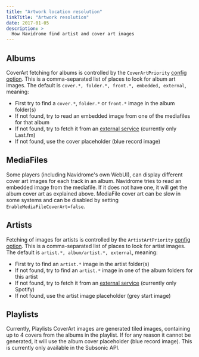 ```yaml
---
title: "Artwork location resolution"
linkTitle: "Artwork resolution"
date: 2017-01-05
description: >
  How Navidrome find artist and cover art images
---
```


## Albums

CoverArt fetching for albums is controlled by the `CoverArtPriority` [config option](/docs/usage/configuration-options). 
This is a comma-separated list of places to look for album art images. 
The default is `cover.*, folder.*, front.*, embedded, external`, meaning:
- First try to find a `cover.*`, `folder.*` or `front.*` image in the album folder(s)
- If not found, try to read an embedded image from one of the mediafiles for that album
- If not found, try to fetch it from an [external service](/docs/usage/external-integrations) (currently only Last.fm)
- If not found, use the cover placeholder (blue record image)

## MediaFiles

Some players (including Navidrome's own WebUI), can display different cover art images for each track in an album.
Navidrome tries to read an embedded image from the mediafile. If it does not have one, it will get the album cover
art as explained above. MediaFile cover art can be slow in some systems and can be disabled by
setting `EnableMediaFileCoverArt=false`.

## Artists

Fetching of images for artists is controlled by the `ArtistArtPriority` [config option](/docs/usage/configuration-options).
This is a comma-separated list of places to look for artist images.
The default is `artist.*, album/artist.*, external`, meaning:
- First try to find an `artist.*` image in the artist folder(s)
- If not found, try to find an `artist.*` image in one of the album folders for this artist
- If not found, try to fetch it from an [external service](/docs/usage/external-integrations) (currently only Spotify)
- If not found, use the artist image placeholder (grey start image)

## Playlists

Currently, Playlists CoverArt images are generated tiled images, containing up to 4 covers from the albums in the playlist.
If for any reason it cannot be generated, it will use the album cover placeholder (blue record image). This is currently only available in the Subsonic API.
